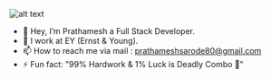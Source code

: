 ![alt text](https://wallpapercave.com/wp/wp7664856.png)
- 👋 Hey, I’m Prathamesh a Full Stack Developer.
- 🌱 I work at EY (Ernst & Young).
- 📫 How to reach me via mail : prathameshsarode80@gmail.com
- ⚡ Fun fact: "99% Hardwork & 1% Luck is Deadly Combo 🙂"

<!---
prathu0603/prathu0603 is a ✨ special ✨ repository because its `README.md` (this file) appears on your GitHub profile.
You can click the Preview link to take a look at your changes.
--->
